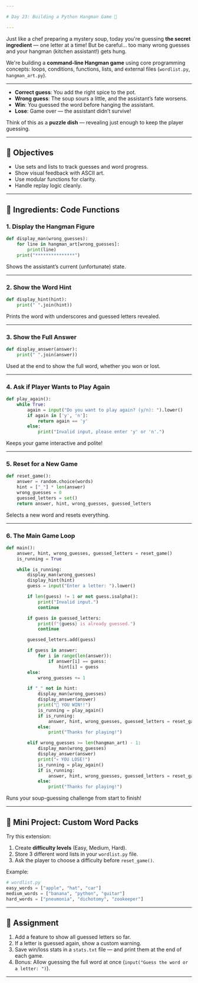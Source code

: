 ```yaml
---

# Day 23: Building a Python Hangman Game 🎯

---
```


Just like a chef preparing a mystery soup, today you're guessing **the secret ingredient** — one letter at a time! But be careful... too many wrong guesses and your hangman (kitchen assistant!) gets hung.

We're building a **command-line Hangman game** using core programming concepts: loops, conditions, functions, lists, and external files (`wordlist.py`, `hangman_art.py`).

---

* **Correct guess**: You add the right spice to the pot.
* **Wrong guess**: The soup sours a little, and the assistant’s fate worsens.
* **Win**: You guessed the word before hanging the assistant.
* **Lose**: Game over — the assistant didn’t survive!

Think of this as a **puzzle dish** — revealing just enough to keep the player guessing.

---

## 🎯 Objectives

* Use sets and lists to track guesses and word progress.
* Show visual feedback with ASCII art.
* Use modular functions for clarity.
* Handle replay logic cleanly.

---

## 🧪 Ingredients: Code Functions

### 1. Display the Hangman Figure

```python
def display_man(wrong_guesses):
    for line in hangman_art[wrong_guesses]:
        print(line)
    print("***************")
```

Shows the assistant’s current (unfortunate) state.

---

### 2. Show the Word Hint

```python
def display_hint(hint):
    print(" ".join(hint))
```

Prints the word with underscores and guessed letters revealed.

---

### 3. Show the Full Answer

```python
def display_answer(answer):
    print(" ".join(answer))
```

Used at the end to show the full word, whether you won or lost.

---

### 4. Ask if Player Wants to Play Again

```python
def play_again():
    while True:
        again = input("Do you want to play again? (y/n): ").lower()
        if again in ['y', 'n']:
            return again == 'y'
        else:
            print("Invalid input, please enter 'y' or 'n'.")
```

Keeps your game interactive and polite!

---

### 5. Reset for a New Game

```python
def reset_game():
    answer = random.choice(words)
    hint = ["_"] * len(answer)
    wrong_guesses = 0
    guessed_letters = set()
    return answer, hint, wrong_guesses, guessed_letters
```

Selects a new word and resets everything.

---

### 6. The Main Game Loop

```python
def main():
    answer, hint, wrong_guesses, guessed_letters = reset_game()
    is_running = True

    while is_running:
        display_man(wrong_guesses)
        display_hint(hint)
        guess = input("Enter a letter: ").lower()

        if len(guess) != 1 or not guess.isalpha():
            print("Invalid input.")
            continue

        if guess in guessed_letters:
            print(f"{guess} is already guessed.")
            continue

        guessed_letters.add(guess)

        if guess in answer:
            for i in range(len(answer)):
                if answer[i] == guess:
                    hint[i] = guess
        else:
            wrong_guesses += 1

        if "_" not in hint:
            display_man(wrong_guesses)
            display_answer(answer)
            print("🎉 YOU WIN!!")
            is_running = play_again()
            if is_running:
                answer, hint, wrong_guesses, guessed_letters = reset_game()
            else:
                print("Thanks for playing!")

        elif wrong_guesses >= len(hangman_art) - 1:
            display_man(wrong_guesses)
            display_answer(answer)
            print("💀 YOU LOSE!")
            is_running = play_again()
            if is_running:
                answer, hint, wrong_guesses, guessed_letters = reset_game()
            else:
                print("Thanks for playing!")
```

Runs your soup-guessing challenge from start to finish!

---

## 🧁 Mini Project: Custom Word Packs

Try this extension:

1. Create **difficulty levels** (Easy, Medium, Hard).
2. Store 3 different word lists in your `wordlist.py` file.
3. Ask the player to choose a difficulty before `reset_game()`.

Example:

```python
# wordlist.py
easy_words = ["apple", "hat", "car"]
medium_words = ["banana", "python", "guitar"]
hard_words = ["pneumonia", "dichotomy", "zookeeper"]
```

---

## 📝 Assignment

1. Add a feature to show all guessed letters so far.
2. If a letter is guessed again, show a custom warning.
3. Save win/loss stats in a `stats.txt` file — and print them at the end of each game.
4. Bonus: Allow guessing the full word at once (`input("Guess the word or a letter: ")`).

---